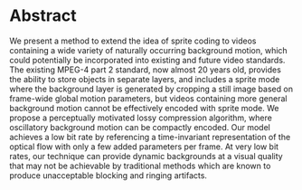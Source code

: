 # Abstract
We present a method to extend the idea of sprite coding to videos containing a wide variety of naturally occurring background motion, which could potentially be incorporated into existing and future video standards. The existing MPEG-4 part 2 standard, now almost 20 years old, provides the ability to store objects in separate layers, and includes a sprite mode where the background layer is generated by cropping a still image based on frame-wide global motion parameters, but videos containing more general background motion cannot be effectively encoded with sprite mode. We propose a perceptually motivated lossy compression algorithm, where oscillatory background motion can be compactly encoded. Our model achieves a low bit rate by referencing a time-invariant representation of the optical flow with only a few added parameters per frame. At very low bit rates, our technique can provide dynamic backgrounds at a visual quality that may not be achievable by traditional methods which are known to produce unacceptable blocking and ringing artifacts.

